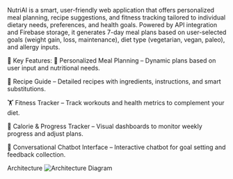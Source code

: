 NutriAI is a smart, user-friendly web application that offers personalized meal planning, recipe suggestions, and fitness tracking tailored to individual dietary needs, preferences, and health goals. Powered by API integration and Firebase storage, it generates 7-day meal plans based on user-selected goals (weight gain, loss, maintenance), diet type (vegetarian, vegan, paleo), and allergy inputs.

🌟 Key Features:
🧠 Personalized Meal Planning – Dynamic plans based on user input and nutritional needs.

📖 Recipe Guide – Detailed recipes with ingredients, instructions, and smart substitutions.

🏋️ Fitness Tracker – Track workouts and health metrics to complement your diet.

🔄 Calorie & Progress Tracker – Visual dashboards to monitor weekly progress and adjust plans.

💬 Conversational Chatbot Interface – Interactive chatbot for goal setting and feedback collection.

Architecture
![Architecture Diagram](Achitecture.png)


